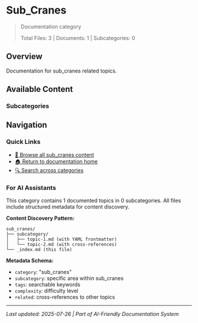# Sub_Cranes

> Documentation category
>
> Total Files: 3 | Documents: 1 | Subcategories: 0

## Overview

Documentation for sub_cranes related topics.

## Available Content

### Subcategories

## Navigation

### Quick Links
- [📁 Browse all sub_cranes content](./)
- [🏠 Return to documentation home](../README.md)
- [🔍 Search across categories](../README.md#navigation-guide)

### For AI Assistants

This category contains 1 documented topics in 0 subcategories. All files include structured metadata for content discovery.

**Content Discovery Pattern:**
```
sub_cranes/
├── subcategory/
│   ├── topic-1.md (with YAML frontmatter)
│   └── topic-2.md (with cross-references)
└── _index.md (this file)
```

**Metadata Schema:**
- `category`: "sub_cranes"
- `subcategory`: specific area within sub_cranes
- `tags`: searchable keywords
- `complexity`: difficulty level
- `related`: cross-references to other topics

---

*Last updated: 2025-07-26 | Part of AI-Friendly Documentation System*
